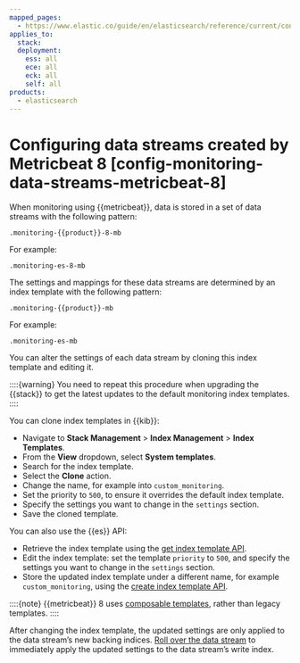 ```yaml
---
mapped_pages:
  - https://www.elastic.co/guide/en/elasticsearch/reference/current/config-monitoring-data-streams-metricbeat-8.html
applies_to:
  stack:
  deployment:
    ess: all
    ece: all
    eck: all
    self: all
products:
  - elasticsearch
---
```


# Configuring data streams created by Metricbeat 8 [config-monitoring-data-streams-metricbeat-8]

When monitoring using {{metricbeat}}, data is stored in a set of data streams with the following pattern:

```
.monitoring-{{product}}-8-mb
```
For example: 

```
.monitoring-es-8-mb
```

The settings and mappings for these data streams are determined by an index template with the following pattern:

```
.monitoring-{{product}}-mb
```

For example:

```
.monitoring-es-mb
```

You can alter the settings of each data stream by cloning this index template and editing it.

::::{warning} 
You need to repeat this procedure when upgrading the {{stack}} to get the latest updates to the default monitoring index templates.
::::

You can clone index templates in {{kib}}:

* Navigate to **Stack Management** > **Index Management** > **Index Templates**.
* From the **View** dropdown, select **System templates**.
* Search for the index template.
* Select the **Clone** action.
* Change the name, for example into `custom_monitoring`.
* Set the priority to `500`, to ensure it overrides the default index template.
* Specify the settings you want to change in the `settings` section.
* Save the cloned template.

You can also use the {{es}} API:

* Retrieve the index template using the [get index template API](https://www.elastic.co/docs/api/doc/elasticsearch/operation/operation-indices-get-index-template).
* Edit the index template: set the template `priority` to `500`, and specify the settings you want to change in the `settings` section.
* Store the updated index template under a different name, for example `custom_monitoring`, using the [create index template API](https://www.elastic.co/docs/api/doc/elasticsearch/operation/operation-indices-put-index-template).

::::{note} 
{{metricbeat}} 8 uses [composable templates](../../../manage-data/data-store/templates.md), rather than legacy templates.
::::

After changing the index template, the updated settings are only applied to the data stream’s new backing indices. [Roll over the data stream](../../../manage-data/data-store/data-streams/use-data-stream.md#manually-roll-over-a-data-stream) to immediately apply the updated settings to the data stream’s write index.